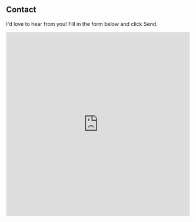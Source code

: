 ## Contact

I'd love to hear from you! Fill in the form below and click Send.

<html>

<p><iframe style="height: 500px; width: 99%; border: none;" aria-label="Contact" frameborder="0" src="https://forms.zohopublic.in/antleoconsulting/form/Contact/formperma/xVMFuMq6jKdGjGWaRfzHZsHrcjCJT5ybJLgF1iYv3NQ"></iframe></p>

</html>